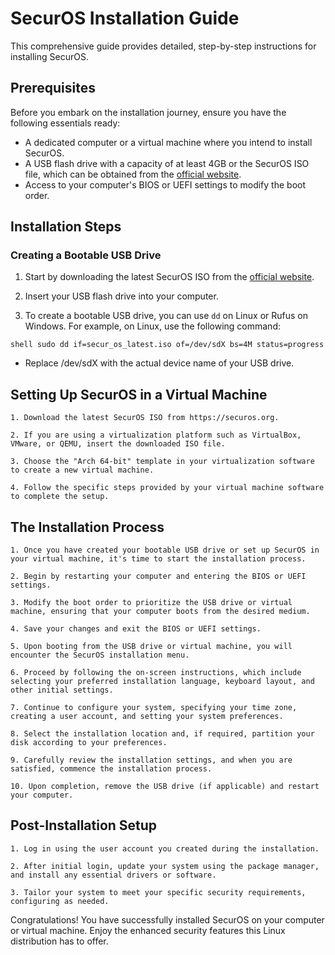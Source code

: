 # SecurOS Installation Guide

This comprehensive guide provides detailed, step-by-step instructions for installing SecurOS.

## Prerequisites

Before you embark on the installation journey, ensure you have the following essentials ready:

- A dedicated computer or a virtual machine where you intend to install SecurOS.
- A USB flash drive with a capacity of at least 4GB or the SecurOS ISO file, which can be obtained from the [official website](https://securos.org).
- Access to your computer's BIOS or UEFI settings to modify the boot order.

## Installation Steps

### Creating a Bootable USB Drive

1. Start by downloading the latest SecurOS ISO from the [official website](https://securos.org).

2. Insert your USB flash drive into your computer.

3. To create a bootable USB drive, you can use `dd` on Linux or Rufus on Windows. For example, on Linux, use the following command:

`shell
sudo dd if=secur_os_latest.iso of=/dev/sdX bs=4M status=progress`

- Replace /dev/sdX with the actual device name of your USB drive.
## Setting Up SecurOS in a Virtual Machine

    1. Download the latest SecurOS ISO from https://securos.org.

    2. If you are using a virtualization platform such as VirtualBox, VMware, or QEMU, insert the downloaded ISO file.

    3. Choose the "Arch 64-bit" template in your virtualization software to create a new virtual machine.

    4. Follow the specific steps provided by your virtual machine software to complete the setup.

## The Installation Process

    1. Once you have created your bootable USB drive or set up SecurOS in your virtual machine, it's time to start the installation process.

    2. Begin by restarting your computer and entering the BIOS or UEFI settings.

    3. Modify the boot order to prioritize the USB drive or virtual machine, ensuring that your computer boots from the desired medium.

    4. Save your changes and exit the BIOS or UEFI settings.

    5. Upon booting from the USB drive or virtual machine, you will encounter the SecurOS installation menu.

    6. Proceed by following the on-screen instructions, which include selecting your preferred installation language, keyboard layout, and other initial settings.

    7. Continue to configure your system, specifying your time zone, creating a user account, and setting your system preferences.

    8. Select the installation location and, if required, partition your disk according to your preferences.

    9. Carefully review the installation settings, and when you are satisfied, commence the installation process.

    10. Upon completion, remove the USB drive (if applicable) and restart your computer.

## Post-Installation Setup

    1. Log in using the user account you created during the installation.

    2. After initial login, update your system using the package manager, and install any essential drivers or software.

    3. Tailor your system to meet your specific security requirements, configuring as needed.

Congratulations! You have successfully installed SecurOS on your computer or virtual machine. Enjoy the enhanced security features this Linux distribution has to offer.
